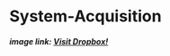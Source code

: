 # System-Acquisition

##### image link: [Visit Dropbox!]([https://www.youtube.com/live/9DafPi5fFUQ?si=8qu76L-LNxU6LXmR](https://www.dropbox.com/s/bt7orp85d1hpxxd/Project.E01?dl=0))
